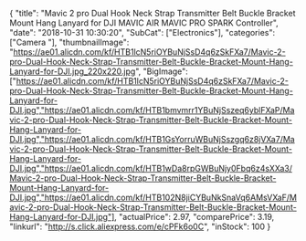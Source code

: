 {
	"title": "Mavic 2 pro Dual Hook Neck Strap Transmitter Belt Buckle Bracket Mount Hang Lanyard for DJI MAVIC AIR MAVIC PRO SPARK Controller",
	"date": "2018-10-31 10:30:20",
	"SubCat": ["Electronics"],
	"categories": ["Camera "],
	"thumbnailImage": "https://ae01.alicdn.com/kf/HTB1lcN5riOYBuNjSsD4q6zSkFXa7/Mavic-2-pro-Dual-Hook-Neck-Strap-Transmitter-Belt-Buckle-Bracket-Mount-Hang-Lanyard-for-DJI.jpg_220x220.jpg",
	"BigImage": ["https://ae01.alicdn.com/kf/HTB1lcN5riOYBuNjSsD4q6zSkFXa7/Mavic-2-pro-Dual-Hook-Neck-Strap-Transmitter-Belt-Buckle-Bracket-Mount-Hang-Lanyard-for-DJI.jpg","https://ae01.alicdn.com/kf/HTB1bmvmrr1YBuNjSszeq6yblFXaP/Mavic-2-pro-Dual-Hook-Neck-Strap-Transmitter-Belt-Buckle-Bracket-Mount-Hang-Lanyard-for-DJI.jpg","https://ae01.alicdn.com/kf/HTB1GsYorruWBuNjSszgq6z8jVXa7/Mavic-2-pro-Dual-Hook-Neck-Strap-Transmitter-Belt-Buckle-Bracket-Mount-Hang-Lanyard-for-DJI.jpg","https://ae01.alicdn.com/kf/HTB1wDa8rpGWBuNjy0Fbq6z4sXXa3/Mavic-2-pro-Dual-Hook-Neck-Strap-Transmitter-Belt-Buckle-Bracket-Mount-Hang-Lanyard-for-DJI.jpg","https://ae01.alicdn.com/kf/HTB102N8jiCYBuNkSnaVq6AMsVXaF/Mavic-2-pro-Dual-Hook-Neck-Strap-Transmitter-Belt-Buckle-Bracket-Mount-Hang-Lanyard-for-DJI.jpg"],
	"actualPrice": 2.97,
	"comparePrice": 3.19,
	"linkurl": "http://s.click.aliexpress.com/e/cPFk6o0C",
	"inStock": 100
}
